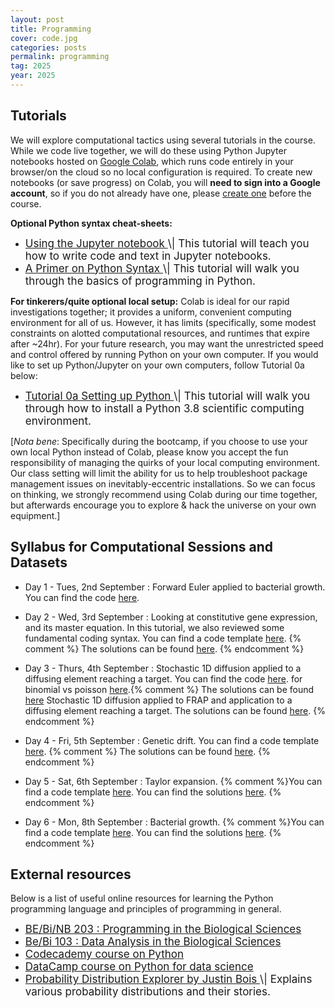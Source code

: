 ```yaml
---
layout: post
title: Programming
cover: code.jpg
categories: posts
permalink: programming
tag: 2025
year: 2025
---
```


## Tutorials
We will explore computational tactics using several tutorials in the course. While we code live together, we will do these using Python Jupyter notebooks hosted on [Google Colab](https://colab.research.google.com/), which runs code entirely in your browser/on the cloud so no local configuration is required. 
To create new notebooks (or save progress) on Colab, you will **need to sign into a Google account**, so if you do not already have one, please [create one](https://accounts.google.com/signup) before the course.

**Optional Python syntax cheat-sheets:**
* <a href="{{site.baseurl}}/code/2021/t0b_jupyter_notebooks.html" target="_blank" style="font-size: 17px">
  Using the Jupyter notebook
  </a> <span style="font-size: 17px">
  \| This tutorial will teach you how to write code and text in Jupyter notebooks.
  </span>

* <a href="{{site.baseurl}}/code/2021/t0c_python_syntax_and_plotting.html" target="_blank" style="font-size: 17px">
  A Primer on Python Syntax
  </a> <span style="font-size: 17px">
  \| This tutorial
  will walk you through the basics of programming in Python.
  </span>


**For tinkerers/quite optional local setup:** Colab is ideal for our rapid investigations together; it provides a uniform, convenient computing environment for all of us. However, it has limits (specifically, some modest constraints on alotted computational resources, and runtimes that expire after ~24hr). For your future research, you may want the unrestricted speed and control offered by running Python on your own computer. If you would like to set up Python/Jupyter on your own computers, follow Tutorial 0a below:
* <a href="{{site.baseurl}}/code/2021/t0a_setting_up_python.html" target="_blank" style="font-size: 17px">
  Tutorial 0a Setting up Python
  </a> <span style="font-size: 17px">
  \| This tutorial will walk you through how to install a Python 3.8 scientific computing environment.
  </span>
[*Nota bene*: Specifically during the bootcamp, if you choose to use your own local Python instead of Colab, please know you accept the fun responsibility of managing the quirks of your local computing environment. Our class setting will limit the ability for us to help troubleshoot package management issues on inevitably-eccentric installations. So we can focus on thinking, we strongly recommend using Colab during our time together, but afterwards encourage you to explore & hack the universe on your own equipment.]

## Syllabus for Computational Sessions and Datasets 

* Day 1 - Tues, 2nd September : Forward Euler applied to bacterial growth. You can find the code [here](https://colab.research.google.com/drive/1A5IBvyHv9G4y5AYdWx3_JXKhvfC2kje9?usp=sharing).

* Day 2 - Wed, 3rd September : Looking at constitutive gene expression, and its master equation. In this tutorial, we also reviewed some fundamental coding syntax. You can find a code template [here](https://colab.research.google.com/drive/1ENXFqMr6kZzt3NswIJ-U6RUJM9uksN5h#scrollTo=oa7DJVs_2vO1). {% comment %}
The solutions can be found [here](https://colab.research.google.com/drive/14GUSX4fTKxGQiRt7jCmXt_PnUo76ISUY?usp=sharing).
{% endcomment %}


* Day 3 - Thurs, 4th September : Stochastic 1D diffusion applied to a diffusing element reaching a target. You can find the code [here](https://colab.research.google.com/drive/16lm7RIQMWyCOPnNjYG-JhSHQELb_l9fk?usp=sharing). for binomial vs poisson [here](https://colab.research.google.com/drive/1e9b8tKoqeEVpWLD1fffnc723kHb6wSJ_?usp=sharing).{% comment %} The solutions can be found  [here](https://colab.research.google.com/drive/1ENXFqMr6kZzt3NswIJ-U6RUJM9uksN5h#scrollTo=oa7DJVs_2vO1. )
Stochastic 1D diffusion applied to FRAP and application to a diffusing element reaching a target. The solutions can be found [here](https://colab.research.google.com/drive/1Kh-_1h1tJ0GbphLwNabduB4NPhB0miXK?usp=sharing).
{% endcomment %}


* Day 4 - Fri, 5th September : Genetic drift. You can find a code template [here](https://colab.research.google.com/drive/13Ujf-hg8dDsD4_v0PZdoNfOK7Ch9NmNt?usp=sharing). 
{% comment %}
The solutions can be found [here](https://colab.research.google.com/drive/1Pc_o-nTCsam04IWX_fE3I3PetHG3BKwy?usp=sharing).
{% endcomment %}
  
* Day 5 - Sat, 6th September : Taylor expansion. {% comment %}You can find a code template [here](https://colab.research.google.com/drive/1p7VLf_ooOJwSmLwgf-s37UuaoSfA_jYS?usp=sharing). 
You can find the solutions [here](https://colab.research.google.com/drive/12LXflM1ZiKQTXac4vVDwQt33ly-A0aWc?usp=sharing).
{% endcomment %}

* Day 6 - Mon, 8th September : Bacterial growth. {% comment %}You can find a code template [here](https://colab.research.google.com/drive/1lwu5dhLNoDQVdXda0rXAzGcijz7jZy80?usp=sharing). 
You can find the solutions [here](https://colab.research.google.com/drive/1Iy000gHMBJA7PUmQqEO50nwxUO3I39qS?usp=sharing).
{% endcomment %}

## External resources

Below is a list of useful online resources for learning the Python programming
language and principles of programming in general.

* <a href="http://justinbois.github.io/bootcamp/2022/" target="_blank" style="font-size: 17px">
  BE/Bi/NB 203 : Programming in the Biological
  Sciences
  </a>

* <a href="http://www.bebi103.caltech.edu" target="_blank" style="font-size: 17px">
  Be/Bi 103 : Data Analysis in the Biological
  Sciences
  </a>

* <a href="https://www.codecademy.com/learn/python" target="_blank" style="font-size: 17px">
  Codecademy course on Python
  </a>

* <a href="https://www.datacamp.com/courses/intro-to-python-for-data-science" target="_blank" style="font-size: 17px">
  DataCamp course on Python for data
  science
  </a>

* <a href="https://distribution-explorer.github.io/" target="_blank" style="font-size: 17px">
  Probability Distribution Explorer by Justin Bois
  </a> <span style="font-size: 17px">
  \| Explains various probability distributions and their stories.
  </span>
